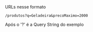 URLs nesse formato
```
/produtos?q=Geladeira&precoMaximo=2000
```

Após o '?' é a Query String do exemplo